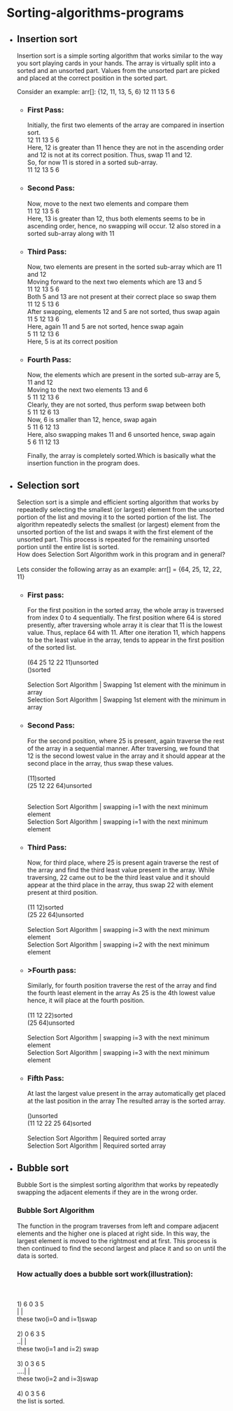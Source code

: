 <h1> Sorting-algorithms-programs</h1>
<ul>
<li><h2>Insertion sort</h2>
  <p>
Insertion sort is a simple sorting algorithm that works similar to the way you sort playing cards in your hands. The array is virtually split into a sorted and an unsorted part. Values from the unsorted part are picked and placed at the correct position in the sorted part.</br>
  
Consider an example: arr[]: {12, 11, 13, 5, 6}
   12   	   11   	   13   	   5   	   6   
   <ul>
<li><h3>First Pass:</h3>
Initially, the first two elements of the array are compared in insertion sort.</br>
   12   	   11   	   13   	   5   	   6   </br>
Here, 12 is greater than 11 hence they are not in the ascending order and 12 is not at its correct position. Thus, swap 11 and 12.</br>
So, for now 11 is stored in a sorted sub-array.</br>
   11   	   12   	   13   	   5   	   6   </br>
</li>
     <li>
<h3>Second Pass:</h3>

 Now, move to the next two elements and compare them</br>
   11   	   12   	   13   	   5   	   6   </br>
Here, 13 is greater than 12, thus both elements seems to be in ascending order, hence, no swapping will occur. 12 also stored in a sorted sub-array along with 11</br>
</li>
<li>
<h3>Third Pass:</h3>

Now, two elements are present in the sorted sub-array which are 11 and 12</br>
Moving forward to the next two elements which are 13 and 5</br>
   11   	   12   	   13   	   5   	   6   </br>
Both 5 and 13 are not present at their correct place so swap them</br>
   11   	   12   	   5   	   13   	   6</br>
After swapping, elements 12 and 5 are not sorted, thus swap again</br>
   11   	   5   	   12   	   13   	   6   </br>
Here, again 11 and 5 are not sorted, hence swap again</br>
   5   	   11   	   12   	   13   	   6   </br>
Here, 5 is at its correct position</br>
</li>
<li>
<h3>Fourth Pass:</h3>

Now, the elements which are present in the sorted sub-array are 5, 11 and 12</br>
Moving to the next two elements 13 and 6</br>
   5   	   11   	   12   	   13   	   6   </br>
Clearly, they are not sorted, thus perform swap between both</br>
   5   	   11   	   12   	   6   	   13   </br>
Now, 6 is smaller than 12, hence, swap again</br>
   5   	   11   	   6   	   12   	   13   </br>
Here, also swapping makes 11 and 6 unsorted hence, swap again</br>
   5   	   6   	   11   	   12   	   13   </br>
   </li>
Finally, the array is completely sorted.Which is basically what the insertion function in the program does.

</ul>
</p>
</li>
<li><h2>Selection sort</h2></li>
<p>
Selection sort is a simple and efficient sorting algorithm that works by repeatedly selecting the smallest (or largest) element from the unsorted portion of the list and moving it to the sorted portion of the list. The algorithm repeatedly selects the smallest (or largest) element from the unsorted portion of the list and swaps it with the first element of the unsorted part. This process is repeated for the remaining unsorted portion until the entire list is sorted. 
</br>
How does Selection Sort Algorithm work in this program and in general?
</br></br>
Lets consider the following array as an example: arr[] = {64, 25, 12, 22, 11}
<ul>
<li><h3>First pass:</h3></li>


For the first position in the sorted array, the whole array is traversed from index 0 to 4 sequentially. The first position where 64 is stored presently, after traversing whole array it is clear that 11 is the lowest value.
Thus, replace 64 with 11. After one iteration 11, which happens to be the least value in the array, tends to appear in the first position of the sorted list.
</br></br>
(64 25 12 22 11)unsorted</br>
()sorted
</br></br>
Selection Sort Algorithm | Swapping 1st element with the minimum in array</br>
Selection Sort Algorithm | Swapping 1st element with the minimum in array</br>

<li><h3>Second Pass:</h3></li>

For the second position, where 25 is present, again traverse the rest of the array in a sequential manner.
After traversing, we found that 12 is the second lowest value in the array and it should appear at the second place in the array, thus swap these values.
</br></br>
(11)sorted</br>
(25 12 22 64)unsorted
</br></br>

Selection Sort Algorithm | swapping i=1 with the next minimum element</br>
Selection Sort Algorithm | swapping i=1 with the next minimum element</br>

<li><h3>Third Pass:</h3></li>

Now, for third place, where 25 is present again traverse the rest of the array and find the third least value present in the array.
While traversing, 22 came out to be the third least value and it should appear at the third place in the array, thus swap 22 with element present at third position.
</br></br>
(11 12)sorted</br>
(25 22 64)unsorted
</br></br>
Selection Sort Algorithm | swapping i=3 with the next minimum element</br>
Selection Sort Algorithm | swapping i=2 with the next minimum element</br>

<li><h3>>Fourth pass:</h3></li>

Similarly, for fourth position traverse the rest of the array and find the fourth least element in the array 
As 25 is the 4th lowest value hence, it will place at the fourth position.
</br></br>
(11 12 22)sorted</br>
(25 64)unsorted
</br></br>
Selection Sort Algorithm | swapping i=3 with the next minimum element</br>
Selection Sort Algorithm | swapping i=3 with the next minimum element</br>

<li><h3>Fifth Pass:</h3></li>

At last the largest value present in the array automatically get placed at the last position in the array
The resulted array is the sorted array.
</br></br>
()unsorted</br>
(11 12 22 25 64)sorted
</br></br>
Selection Sort Algorithm | Required sorted array</br>
Selection Sort Algorithm | Required sorted array</br>

</ul>
</p>
<li><h2>Bubble sort</h2></li>
<p>
Bubble Sort is the simplest sorting algorithm that works by repeatedly swapping the adjacent elements if they are in the wrong order. 
</br>

<h3>Bubble Sort Algorithm</h3>
The function in the program traverses from left and compare adjacent elements and the higher one is placed at right side. 
In this way, the largest element is moved to the rightmost end at first. 
This process is then continued to find the second largest and place it and so on until the data is sorted.
</br>
<h3>How actually does a bubble sort work(illustration):</h3>
</br></br>
1) 6 0 3 5</br>
| |</br>
these two(i=0 and i=1)swap</br></br>
2) 0 6 3 5</br>
..| |</br>
  these two(i=1 and i=2) swap</br></br>
3) 0 3 6 5</br>
....| |</br>
    these two(i=2 and i=3)swap</br></br>
4) 0 3 5 6</br>
the list is sorted.</br>





  
</p>











  
</ul>
